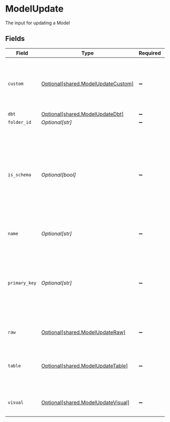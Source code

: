 # ModelUpdate

The input for updating a Model


## Fields

| Field                                                                                                                                    | Type                                                                                                                                     | Required                                                                                                                                 | Description                                                                                                                              |
| ---------------------------------------------------------------------------------------------------------------------------------------- | ---------------------------------------------------------------------------------------------------------------------------------------- | ---------------------------------------------------------------------------------------------------------------------------------------- | ---------------------------------------------------------------------------------------------------------------------------------------- |
| `custom`                                                                                                                                 | [Optional[shared.ModelUpdateCustom]](../../models/shared/modelupdatecustom.md)                                                           | :heavy_minus_sign:                                                                                                                       | Custom query for sources that doesn't support sql. For example, Airtable.                                                                |
| `dbt`                                                                                                                                    | [Optional[shared.ModelUpdateDbt]](../../models/shared/modelupdatedbt.md)                                                                 | :heavy_minus_sign:                                                                                                                       | N/A                                                                                                                                      |
| `folder_id`                                                                                                                              | *Optional[str]*                                                                                                                          | :heavy_minus_sign:                                                                                                                       | N/A                                                                                                                                      |
| `is_schema`                                                                                                                              | *Optional[bool]*                                                                                                                         | :heavy_minus_sign:                                                                                                                       | If is_schema is true, the model is just used to build other models.<br/>Either as part of visual querying, or as the root of a visual query. |
| `name`                                                                                                                                   | *Optional[str]*                                                                                                                          | :heavy_minus_sign:                                                                                                                       | The name of the model                                                                                                                    |
| `primary_key`                                                                                                                            | *Optional[str]*                                                                                                                          | :heavy_minus_sign:                                                                                                                       | The primary key will be null if the query doesn't get directly synced (e.g. a relationship table for visual querying)                    |
| `raw`                                                                                                                                    | [Optional[shared.ModelUpdateRaw]](../../models/shared/modelupdateraw.md)                                                                 | :heavy_minus_sign:                                                                                                                       | Standard raw SQL query                                                                                                                   |
| `table`                                                                                                                                  | [Optional[shared.ModelUpdateTable]](../../models/shared/modelupdatetable.md)                                                             | :heavy_minus_sign:                                                                                                                       | Table-based query that fetches on a table instead of SQL                                                                                 |
| `visual`                                                                                                                                 | [Optional[shared.ModelUpdateVisual]](../../models/shared/modelupdatevisual.md)                                                           | :heavy_minus_sign:                                                                                                                       | Visual query, used by audience                                                                                                           |